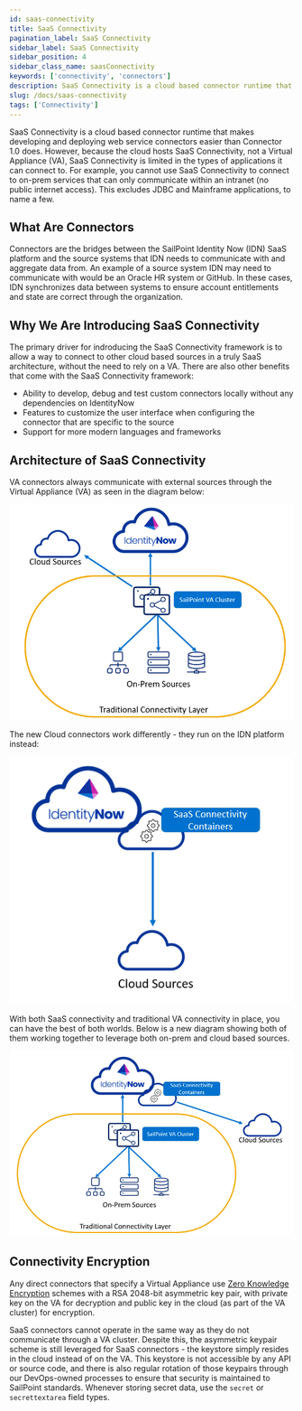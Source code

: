```yaml
---
id: saas-connectivity
title: SaaS Connectivity
pagination_label: SaaS Connectivity
sidebar_label: SaaS Connectivity
sidebar_position: 4
sidebar_class_name: saasConnectivity
keywords: ['connectivity', 'connectors']
description: SaaS Connectivity is a cloud based connector runtime that makes developing and deploying web service connectors easy.
slug: /docs/saas-connectivity
tags: ['Connectivity']
---
```


SaaS Connectivity is a cloud based connector runtime that makes developing and deploying web service connectors easier than Connector 1.0 does. However, because the cloud hosts SaaS Connectivity, not a Virtual Appliance (VA), SaaS Connectivity is limited in the types of applications it can connect to. For example, you cannot use SaaS Connectivity to connect to on-prem services that can only communicate within an intranet (no public internet access). This excludes JDBC and Mainframe applications, to name a few.

## What Are Connectors

Connectors are the bridges between the SailPoint Identity Now (IDN) SaaS platform and the source systems that IDN needs to communicate with and aggregate data from. An example of a source system IDN may need to communicate with would be an Oracle HR system or GitHub. In these cases, IDN synchronizes data between systems to ensure account entitlements and state are correct through the organization.

## Why We Are Introducing SaaS Connectivity

The primary driver for indroducing the SaaS Connectivity framework is to allow a way to connect to other cloud based sources in a truly SaaS architecture, without the need to rely on a VA. There are also other benefits that come with the SaaS Connectivity framework:
 - Ability to develop, debug and test custom connectors locally without any dependencies on IdentityNow
 - Features to customize the user interface when configuring the connector that are specific to the source
 - Support for more modern languages and frameworks

## Architecture of SaaS Connectivity

VA connectors always communicate with external sources through the Virtual Appliance (VA) as seen in the diagram below:

![Old Connectivity](./img/old_connectivity_diagram.png)

The new Cloud connectors work differently - they run on the IDN platform instead:

![New Connectivity](./img/new_connectivity_diagram.png)

With both SaaS connectivity and traditional VA connectivity in place, you can have the best of both worlds. Below is a new diagram showing both of them working together to leverage both on-prem and cloud based sources.

![SaaS Connectivity and On Prem](./img/new_connectivity_diagram_both.png)

## Connectivity Encryption

Any direct connectors that specify a Virtual Appliance use [Zero Knowledge Encryption](https://community.sailpoint.com/t5/Lighthouse/Protecting-Sensitive-Data-with-Zero-Knowledge-Encryption/ta-p/79657?attachment-id=452) schemes with a RSA 2048-bit asymmetric key pair, with private key on the VA for decryption and public key in the cloud (as part of the VA cluster) for encryption.

SaaS connectors cannot operate in the same way as they do not communicate through a VA cluster.  Despite this, the asymmetric keypair scheme is still leveraged for SaaS connectors - the keystore simply resides in the cloud instead of on the VA. This keystore is not accessible by any API or source code, and there is also regular rotation of those keypairs through our DevOps-owned processes to ensure that security is maintained to SailPoint standards. Whenever storing secret data, use the ```secret``` or ```secrettextarea``` field types.



